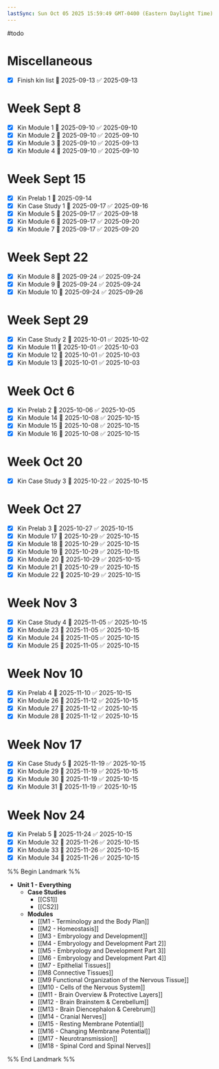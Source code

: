```yaml
---
lastSync: Sun Oct 05 2025 15:59:49 GMT-0400 (Eastern Daylight Time)
---
```

#todo
# Miscellaneous
- [x] Finish kin list 📅 2025-09-13 ✅ 2025-09-13
# Week Sept 8
- [x] Kin Module 1 📅 2025-09-10 ✅ 2025-09-10
- [x] Kin Module 2 📅 2025-09-10 ✅ 2025-09-10
- [x] Kin Module 3 📅 2025-09-10 ✅ 2025-09-13
- [x] Kin Module 4 📅 2025-09-10 ✅ 2025-09-10
# Week Sept 15
- [x] Kin Prelab 1 📅 2025-09-14
- [x] Kin Case Study 1 📅 2025-09-17 ✅ 2025-09-16
- [x] Kin Module 5 📅 2025-09-17 ✅ 2025-09-18
- [x] Kin Module 6 📅 2025-09-17 ✅ 2025-09-20
- [x] Kin Module 7 📅 2025-09-17 ✅ 2025-09-20
# Week Sept 22
- [x] Kin Module 8 📅 2025-09-24 ✅ 2025-09-24
- [x] Kin Module 9 📅 2025-09-24 ✅ 2025-09-24
- [x] Kin Module 10 📅 2025-09-24 ✅ 2025-09-26
# Week Sept 29
- [x] Kin Case Study 2 📅 2025-10-01 ✅ 2025-10-02
- [x] Kin Module 11 📅 2025-10-01 ✅ 2025-10-03
- [x] Kin Module 12 📅 2025-10-01 ✅ 2025-10-03
- [x] Kin Module 13 📅 2025-10-01 ✅ 2025-10-03
# Week Oct 6
- [x] Kin Prelab 2 📅 2025-10-06 ✅ 2025-10-05
- [x] Kin Module 14 📅 2025-10-08 ✅ 2025-10-15
- [x] Kin Module 15 📅 2025-10-08 ✅ 2025-10-15
- [x] Kin Module 16 📅 2025-10-08 ✅ 2025-10-15
# Week Oct 20
- [x] Kin Case Study 3 📅 2025-10-22 ✅ 2025-10-15
# Week Oct 27
- [x] Kin Prelab 3 📅 2025-10-27 ✅ 2025-10-15
- [x] Kin Module 17 📅 2025-10-29 ✅ 2025-10-15
- [x] Kin Module 18 📅 2025-10-29 ✅ 2025-10-15
- [x] Kin Module 19 📅 2025-10-29 ✅ 2025-10-15
- [x] Kin Module 20 📅 2025-10-29 ✅ 2025-10-15
- [x] Kin Module 21 📅 2025-10-29 ✅ 2025-10-15
- [x] Kin Module 22 📅 2025-10-29 ✅ 2025-10-15
# Week Nov 3
- [x] Kin Case Study 4 📅 2025-11-05 ✅ 2025-10-15
- [x] Kin Module 23 📅 2025-11-05 ✅ 2025-10-15
- [x] Kin Module 24 📅 2025-11-05 ✅ 2025-10-15
- [x] Kin Module 25 📅 2025-11-05 ✅ 2025-10-15
# Week Nov 10
- [x] Kin Prelab 4 📅 2025-11-10 ✅ 2025-10-15
- [x] Kin Module 26 📅 2025-11-12 ✅ 2025-10-15
- [x] Kin Module 27 📅 2025-11-12 ✅ 2025-10-15
- [x] Kin Module 28 📅 2025-11-12 ✅ 2025-10-15
# Week Nov 17
- [x] Kin Case Study 5 📅 2025-11-19 ✅ 2025-10-15
- [x] Kin Module 29 📅 2025-11-19 ✅ 2025-10-15
- [x] Kin Module 30 📅 2025-11-19 ✅ 2025-10-15
- [x] Kin Module 31 📅 2025-11-19 ✅ 2025-10-15
# Week Nov 24
- [x] Kin Prelab 5 📅 2025-11-24 ✅ 2025-10-15
- [x] Kin Module 32 📅 2025-11-26 ✅ 2025-10-15
- [x] Kin Module 33 📅 2025-11-26 ✅ 2025-10-15
- [x] Kin Module 34 📅 2025-11-26 ✅ 2025-10-15

%% Begin Landmark %%
- **Unit 1 - Everything**
	- **Case Studies**
		- [[CS1]]
		- [[CS2]]
	- **Modules**
		- [[M1 - Terminology and the Body Plan]]
		- [[M2 - Homeostasis]]
		- [[M3 - Embryology and Development]]
		- [[M4 - Embryology and Development Part 2]]
		- [[M5 - Embryology and Development Part 3]]
		- [[M6 - Embryology and Development Part 4]]
		- [[M7 - Epithelial Tissues]]
		- [[M8 Connective Tissues]]
		- [[M9 Functional Organization of the Nervous Tissue]]
		- [[M10 - Cells of the Nervous System]]
		- [[M11 - Brain Overview & Protective Layers]]
		- [[M12 - Brain Brainstem & Cerebellum]]
		- [[M13 - Brain Diencephalon & Cerebrum]]
		- [[M14 - Cranial Nerves]]
		- [[M15 - Resting Membrane Potential]]
		- [[M16 - Changing Membrane Potential]]
		- [[M17 - Neurotransmission]]
		- [[M18 - Spinal Cord and Spinal Nerves]]

%% End Landmark %%